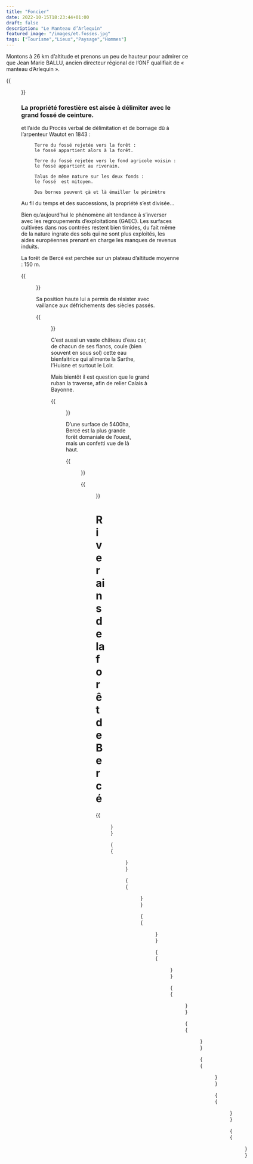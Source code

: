 ```yaml
---
title: "Foncier"
date: 2022-10-15T18:23:44+01:00
draft: false
description: "Le Manteau d’Arlequin"
featured_image: "/images/et.fosses.jpg"
tags: ["Tourisme","Lieux","Paysage","Hommes"]
---
```


Montons à 26 km d’altitude et prenons un peu de hauteur pour admirer
ce que Jean Marie BALLU, ancien directeur régional de l’ONF 
qualifiait de « manteau d’Arlequin ».


{{<figure src="/images/articles/vuesatellite.jpg" title="Vue satellite de Bercé">}}
  
### La propriété forestière est aisée à délimiter avec le grand fossé de ceinture.
et l’aide du Procès verbal de délimitation et de bornage dû à l’arpenteur Wautot en 1843 :
  
         Terre du fossé rejetée vers la forêt : 
         le fossé appartient alors à la forêt.
  
         Terre du fossé rejetée vers le fond agricole voisin : 
         le fossé appartient au riverain.
  
         Talus de même nature sur les deux fonds : 
         le fossé  est mitoyen.
  
         Des bornes peuvent çà et là émailler le périmètre

Au fil du temps et des successions, la propriété s’est divisée…
  
Bien qu’aujourd’hui le phénomène ait tendance à s’inverser avec 
  les regroupements d’exploitations (GAEC). Les surfaces cultivées
  dans nos contrées restent bien timides, du fait même de la nature 
  ingrate des sols qui ne sont plus exploités, les aides européennes
  prenant en charge les manques de revenus induits.
  
La forêt de Bercé est perchée sur un plateau d’altitude moyenne : 150 m. 
  

 {{<figure src="/images/articles/1874.jpg" title="Carte géologique de 1874">}}  
  
Sa position haute lui a permis de résister avec vaillance
  aux défrichements des siècles passés.
  
 {{<figure src="/images/articles/geologieberce.jpg" title="Carte géologique de P.George 1936">}}  
  
C’est aussi un vaste château d’eau car, de chacun de ses flancs, 
  coule (bien souvent en sous sol) cette eau bienfaitrice qui 
  alimente la Sarthe, l’Huisne et surtout le Loir.
  

Mais bientôt il est question que le grand ruban la traverse,
  afin de relier Calais à Bayonne.
  
{{<figure src="/images/articles/foncier.jpg" title="Le mitage des terres agricoles">}}

D’une surface de 5400ha, Bercé est la plus grande forêt domaniale de l’ouest,
  mais un confetti vue de là haut. 
  
{{<figure src="/images/articles/surface.jpg" title="Distribution des surfaces communales">}}

{{<figure src="/images/articles/surfaceforestiere.jpg" title="La forêt partagée">}}

  
# Riverains de la forêt de Bercé  
  
{{<figure src="/images/articles/carte1.jpg" title="Territoire communal de Jupilles">}}

{{<figure src="/images/articles/carte2.jpg" title=" Territoire communal de Beaumont-Pied-de-Boeuf">}}

{{<figure src="/images/articles/carte3.jpg" title=" Territoire communal de Lavernat">}}

{{<figure src="/images/articles/carte4.jpg" title=" Territoire communal de Mayet">}}

{{<figure src="/images/articles/carte5.jpg" title=" Territoires communaux de Saint-Mars-d’Outillé et de Marigné-Laillé">}}

{{<figure src="/images/articles/carte6.jpg" title=" Territoire communal de Pruillé-l’Éguillé">}}

{{<figure src="/images/articles/carte7.jpg" title=" Territoire communal de Saint-Vincent du Lorouër">}}

{{<figure src="/images/articles/carte8.jpg" title=" Territoire communal de Saint-Pierre du Lorouër">}}

{{<figure src="/images/articles/carte9.jpg" title=" Territoire communal de Chahaignes">}}

{{<figure src="/images/articles/carte10.jpg" title=" Territoire communal de Thoiré-sur-Dinan">}}

